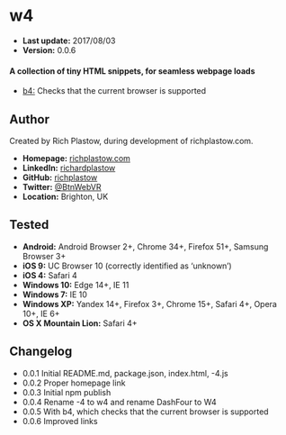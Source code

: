 w4
==

+ __Last update:__  2017/08/03
+ __Version:__      0.0.6

#### A collection of tiny HTML snippets, for seamless webpage loads

+ [b4:](b4.md) Checks that the current browser is supported


Author
------
Created by Rich Plastow, during development of richplastow.com.

+ __Homepage:__     [richplastow.com](http://richplastow.com)
+ __LinkedIn:__     [richardplastow](https://linkedin.com/in/richardplastow)
+ __GitHub:__       [richplastow](https://github.com/richplastow)
+ __Twitter:__      [@BtnWebVR](https://twitter.com/BtnWebVR)
+ __Location:__     Brighton, UK


Tested
------
+ __Android:__             Android Browser 2+, Chrome 34+, Firefox 51+, Samsung Browser 3+
+ __iOS 9:__               UC Browser 10 (correctly identified as ‘unknown’)
+ __iOS 4:__               Safari 4
+ __Windows 10:__          Edge 14+, IE 11
+ __Windows 7:__           IE 10
+ __Windows XP:__          Yandex 14+, Firefox 3+, Chrome 15+, Safari 4+, Opera 10+, IE 6+
+ __OS X Mountain Lion:__  Safari 4+


Changelog
---------
+ 0.0.1       Initial README.md, package.json, index.html, -4.js
+ 0.0.2       Proper homepage link
+ 0.0.3       Initial npm publish
+ 0.0.4       Rename -4 to w4 and rename DashFour to W4
+ 0.0.5       With b4, which checks that the current browser is supported
+ 0.0.6       Improved links
